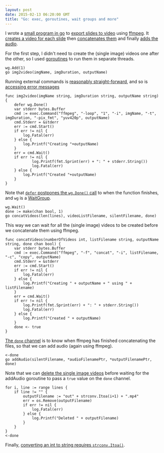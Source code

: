 ```yaml
---
layout: post
date: 2015-02-13 06:20:00 GMT
title: "Go: exec, goroutines, wait groups and more"
---
```

I wrote a [small program in go](https://github.com/arpith/slides2video/blob/master/main.go) to [export slides to video](https://github.com/arpith/slides2video/) using [ffmpeg](https://www.ffmpeg.org). It [creates a video for each slide](http://trac.ffmpeg.org/wiki/Create%20a%20video%20slideshow%20from%20images) then [concatenates them](http://trac.ffmpeg.org/wiki/Concatenate) and finally [adds the audio](http://stackoverflow.com/questions/11779490/ffmpeg-how-to-add-new-audio-not-mixing-in-video).

For the first step, I didn't need to create the (single image) videos one after the other, so I used [goroutines](https://gobyexample.com/goroutines) to run them in separate threads.

    wg.Add(1)
    go img2video(imgName, imgDuration, outputName)

Running external commands is [reasonably straight-forward](http://golang.org/pkg/os/exec/#example_Cmd_Start), and so is [accessing error messages](http://stackoverflow.com/questions/18159704/how-to-debug-exit-status-1-error-when-running-exec-command-in-golang)

    func img2video(imgName string, imgDuration string, outputName string) {
        defer wg.Done()
        var stderr bytes.Buffer
        cmd := exec.Command("ffmpeg", "-loop", "1", "-i", imgName, "-t", imgDuration, "-pix_fmt", "yuv420p", outputName)
        cmd.Stderr = &stderr
        err := cmd.Start()
        if err != nil {
            log.Fatal(err)
        } else {
            log.Printf("Creating "+outputName)
        }
        err = cmd.Wait()
        if err != nil {
    		    log.Printf(fmt.Sprint(err) + ": " + stderr.String())
    		    log.Fatal(err)
        } else {
            log.Printf("Created "+outputName)
        }
    }
    
Note that [`defer` postpones the `wg.Done()` call](http://stackoverflow.com/questions/26927479/go-language-fatal-error-all-goroutines-are-asleep-deadlock) to when the function finishes, and `wg` is a [WaitGroup](http://golang.org/pkg/sync/#example_WaitGroup). 

    wg.Wait()
    done := make(chan bool, 1)
    go concatVideos(len(lines), videoListFilename, silentFilename, done)

This way we can wait for all the (single image) videos to be created before we concatenate them using ffmpeg.

    func concatVideos(numberOfVideos int, listFilename string, outputName string, done chan bool) {
        var stderr bytes.Buffer
        cmd := exec.Command("ffmpeg", "-f", "concat", "-i", listFilename, "-c", "copy", outputName)
        cmd.Stderr = &stderr
        err := cmd.Start()
        if err != nil {
            log.Fatal(err)
        } else {
            log.Printf("Creating " + outputName + " using " + listFilename)
        }
        err = cmd.Wait()
        if err != nil {
            log.Printf(fmt.Sprint(err) + ": " + stderr.String())
            log.Fatal(err)
        } else {
            log.Printf("Created " + outputName)
        }
        done <- true
    }
    
[The `done` channel](https://gobyexample.com/channel-synchronization) is to know when ffmpeg has finished concatenating the files, so that we can add audio (again using ffmpeg).

    <-done
    go addAudio(silentFilename, *audioFilenamePtr, *outputFilenamePtr, done)
    
Note that we can [delete the single image videos](http://golang.org/pkg/os/#Remove) before waiting for the addAudio goroutine to pass a `true` value on the `done` channel.

    for i, line := range lines {
        if line != "" {
            outputFilename := "out" + strconv.Itoa(i+1) + ".mp4"
            err = os.Remove(outputFilename)
            if err != nil {
                log.Fatal(err)
            } else {
                log.Printf("Deleted " + outputFilename)
            }
        }
    }
    <-done
    
 Finally, [converting an int to string requires `strconv.Itoa()`](http://stackoverflow.com/questions/10105935/how-to-convert-a-int-value-to-string-in-go).